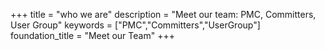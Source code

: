 +++
title = "who we are"
description = "Meet our team: PMC, Committers, User Group"
keywords = ["PMC","Committers","UserGroup"]
foundation_title = "Meet our Team"
+++

